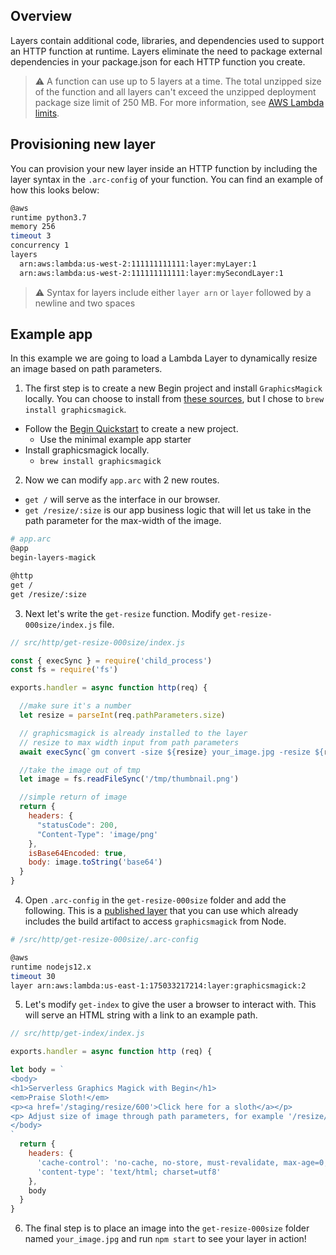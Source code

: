 ## Overview

Layers contain additional code, libraries, and dependencies used to support an HTTP function at runtime. Layers eliminate the need to package external dependencies in your package.json for each HTTP function you create.

> ⚠️ A function can use up to 5 layers at a time. The total unzipped size of the function and all layers can't exceed the unzipped deployment package size limit of 250 MB. For more information, see [AWS Lambda limits](https://docs.aws.amazon.com/lambda/latest/dg/limits.html).


## Provisioning new layer

You can provision your new layer inside an HTTP function by including the layer syntax in the `.arc-config` of your function. You can find an example of how this looks below:

```bash
@aws
runtime python3.7
memory 256
timeout 3
concurrency 1
layers
  arn:aws:lambda:us-west-2:111111111111:layer:myLayer:1
  arn:aws:lambda:us-west-2:111111111111:layer:mySecondLayer:1
```
> ⚠️ Syntax for layers include either `layer arn` or `layer` followed by a newline and two spaces


## Example app

In this example we are going to load a Lambda Layer to dynamically resize an image based on path parameters.

1. The first step is to create a new Begin project and install `GraphicsMagick` locally. You can choose to install from [these sources](http://www.graphicsmagick.org/README.html), but I chose to `brew install graphicsmagick`.

  - Follow the [Begin Quickstart](/en/guides/quickstart) to create a new project.
    - Use the minimal example app starter
  - Install graphicsmagick locally.
    - `brew install graphicsmagick`

2. Now we can modify `app.arc` with 2 new routes.

  - `get /` will serve as the interface in our browser.
  - `get /resize/:size` is our app business logic that will let us take in the path parameter for the max-width of the image.

```bash
# app.arc
@app
begin-layers-magick

@http
get /
get /resize/:size
```

3. Next let's write the `get-resize` function. Modify `get-resize-000size/index.js` file.

```js
// src/http/get-resize-000size/index.js

const { execSync } = require('child_process')
const fs = require('fs')

exports.handler = async function http(req) {

  //make sure it's a number
  let resize = parseInt(req.pathParameters.size)

  // graphicsmagick is already installed to the layer
  // resize to max width input from path parameters
  await execSync(`gm convert -size ${resize} your_image.jpg -resize ${resize} +profile "*" /tmp/thumbnail.png`, { encoding: 'utf8', stdio: 'inherit' })

  //take the image out of tmp
  let image = fs.readFileSync('/tmp/thumbnail.png')

  //simple return of image
  return {
    headers: {
      "statusCode": 200,
      "Content-Type": 'image/png'
    },
    isBase64Encoded: true,
    body: image.toString('base64')
  }
}
```

4. Open `.arc-config` in the `get-resize-000size` folder and add the following. This is a [published layer](https://github.com/rpidanny/gm-lambda-layer) that you can use which already includes the build artifact to access `graphicsmagick` from Node.

```bash
# /src/http/get-resize-000size/.arc-config

@aws
runtime nodejs12.x
timeout 30
layer arn:aws:lambda:us-east-1:175033217214:layer:graphicsmagick:2

```

5. Let's modify `get-index` to give the user a browser to interact with. This will serve an HTML string with a link to an example path.

```js
// src/http/get-index/index.js

exports.handler = async function http (req) {

let body = `
<body>
<h1>Serverless Graphics Magick with Begin</h1>
<em>Praise Sloth!</em>
<p><a href='/staging/resize/600'>Click here for a sloth</a></p>
<p> Adjust size of image through path parameters, for example '/resize/200' will return the image with max width of 200px.
</body>
`
  return {
    headers: {
      'cache-control': 'no-cache, no-store, must-revalidate, max-age=0, s-maxage=0',
      'content-type': 'text/html; charset=utf8'
    },
    body
  }
}
```

6. The final step is to place an image into the `get-resize-000size` folder named `your_image.jpg` and run `npm start` to see your layer in action!